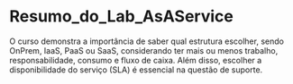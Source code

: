 # Resumo_do_Lab_AsAService
O curso demonstra a importância de saber qual estrutura escolher, sendo OnPrem, IaaS, PaaS ou SaaS, considerando ter mais ou menos trabalho, responsabilidade, consumo e fluxo de caixa.
Além disso, escolher a disponibilidade do serviço (SLA) é essencial na questão de suporte.
